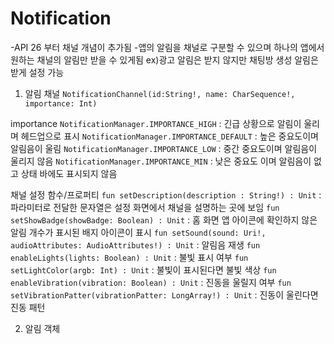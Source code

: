 # Notification

-API 26 부터 채널 개념이 추가됨
-앱의 알림을 채널로 구분할 수 있으며 하나의 앱에서 원하는 채널의 알림만 받을 수 있게됨
ex)광고 알림은 받지 않지만 채팅방 생성 알림은 받게 설정 가능

1. 알림 채널
`NotificationChannel(id:String!, name: CharSequence!, importance: Int)`

importance
`NotificationManager.IMPORTANCE_HIGH` : 긴급 상황으로 알림이 울리며 헤드업으로 표시
`NotificationManager.IMPORTANCE_DEFAULT` : 높은 중요도이며 알림음이 울림
`NotificationManager.IMPORTANCE_LOW` : 중간 중요도이며 알림음이 울리지 않음
`NotificationManager.IMPORTANCE_MIN` : 낮은 중요도 이며 알림음이 없고 상태 바에도 표시되지 않음

채널 설정 함수/프로퍼티
`fun setDescription(description : String!) : Unit` : 파라미터로 전달한 문자열은 설정 화면에서 채널을 설명하는 곳에 보임
`fun setShowBadge(showBadge: Boolean) : Unit` : 홈 화면 앱 아이콘에 확인하지 않은 알림 개수가 표시된 배지 아이콘이 표시
`fun setSound(sound: Uri!, audioAttributes: AudioAttributes!) : Unit` : 알림음 재생
`fun enableLights(lights: Boolean) : Unit` : 불빛 표시 여부
`fun setLightColor(argb: Int) : Unit` : 불빛이 표시된다면 불빛 색상
`fun enableVibration(vibration: Boolean) : Unit` : 진동을 울릴지 여부
`fun setVibrationPatter(vibrationPatter: LongArray!) : Unit` : 진동이 울린다면 진동 패턴

2. 알림 객체











